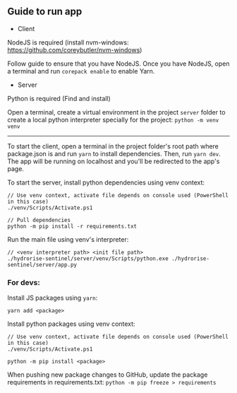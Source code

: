 ## Guide to run app

-   Client

NodeJS is required (install nvm-windows: https://github.com/coreybutler/nvm-windows)

Follow guide to ensure that you have NodeJS. Once you have NodeJS, open a terminal and run `corepack enable` to enable Yarn.


-   Server

Python is required (Find and install)

Open a terminal, create a virtual environment in the project `server` folder to create a local python interpreter specially for the project: `python -m venv venv`


<hr />

To start the client, open a terminal in the project folder's root path where package.json is and run `yarn` to install dependencies. Then, run `yarn dev`. The app will be running on localhost and you'll be redirected to the app's page.


To start the server, install python dependencies using venv context:
```
// Use venv context, activate file depends on console used (PowerShell in this case)
./venv/Scripts/Activate.ps1

// Pull dependencies
python -m pip install -r requirements.txt
```

Run the main file using venv's interpreter:

```
// <venv interpreter path> <init file path>
./hydrorise-sentinel/server/venv/Scripts/python.exe ./hydrorise-sentinel/server/app.py
```

### For devs:

Install JS packages using `yarn`:
```
yarn add <package>
```

Install python packages using venv context:
```
// Use venv context, activate file depends on console used (PowerShell in this case)
./venv/Scripts/Activate.ps1

python -m pip install <package>
```

When pushing new package changes to GitHub, update the package requirements in requirements.txt:
`python -m pip freeze > requirements`
